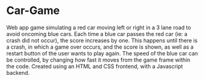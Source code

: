 # Car-Game
Web app game simulating a red car moving left or right in a 3 lane road to avoid oncoming blue cars.
Each time a blue car passes the red car (ie: a crash did not occur), the score increases by one. This happens until there is a crash, in which a game over occurs, and the score is shown, as well as a restart button of the user wants to play again.
The speed of the blue car can be controlled, by changing how fast it moves from the game frame within the code.
Created using an HTML and CSS frontend, with a Javascript backend.
